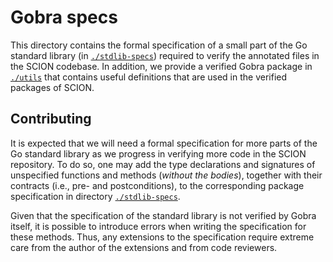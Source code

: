 # Gobra specs

This directory contains the formal specification of a small part of the
Go standard library (in [`./stdlib-specs`](./stdlib-specs)) required to
verify the annotated files in the SCION codebase. In addition, we provide
a verified Gobra package in [`./utils`](./utils) that contains useful
definitions that are used in the verified packages of SCION.

## Contributing

It is expected that we will need a formal specification for more parts
of the Go standard library as we progress in verifying more code in the
SCION repository. To do so, one may add the type declarations and
signatures of unspecified functions and methods (_without the bodies_),
together with their contracts (i.e., pre- and postconditions), to the
corresponding package specification in directory
[`./stdlib-specs`](./stdlib-specs).

Given that the specification of the standard library is not verified by
Gobra itself, it is possible to introduce errors when writing the
specification for these methods. Thus, any extensions to the specification
require extreme care from the author of the extensions and from code reviewers.
